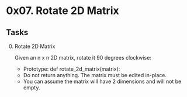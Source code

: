 # 0x07. Rotate 2D Matrix
## Tasks
0. Rotate 2D Matrix

	Given an n x n 2D matrix, rotate it 90 degrees clockwise:

	- Prototype: def rotate_2d_matrix(matrix):
	- Do not return anything. The matrix must be edited in-place.
	- You can assume the matrix will have 2 dimensions and will not be empty.
